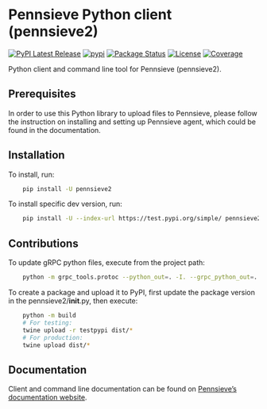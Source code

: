 Pennsieve Python client (pennsieve2)
================
[![PyPI Latest Release](https://img.shields.io/pypi/v/pennsieve2.svg)](https://pypi.org/project/pennsieve2/)
[![pypi](https://img.shields.io/pypi/pyversions/pennsieve2.svg)](https://pypi.org/project/pennsieve2/)
[![Package Status](https://img.shields.io/pypi/status/pennsieve2.svg)](https://pypi.org/project/pennsieve2/)
[![License](https://img.shields.io/pypi/l/pennsieve2.svg)](https://github.com/Pennsieve/pennsieve-agent-python/blob/main/LICENSE)
[![Coverage](https://codecov.io/github/pennsieve/pennsieve-agent-python/coverage.svg?branch=main)](https://codecov.io/gh/pennsieve/pennsieve-agent-python)

Python client and command line tool for Pennsieve (pennsieve2).


Prerequisites
-------------
In order to use this Python library to upload files to Pennsieve, please follow the instruction on installing and setting up Pennsieve agent, which could be found in the documentation.


Installation
------------

To install, run:

```bash
    pip install -U pennsieve2
```

To install specific dev version, run:
```bash
    pip install -U --index-url https://test.pypi.org/simple/ pennsieve2==0.0.5.post6
```

Contributions
--------------

To update gRPC python files, execute from the project path:

```bash
    python -m grpc_tools.protoc --python_out=. -I. --grpc_python_out=. pennsieve2/protos/agent.proto
```

To create a package and upload it to PyPI, first update the package version in the pennsieve2/__init__.py, then execute:

```bash
    python -m build
    # For testing:
    twine upload -r testpypi dist/*
    # For production:
    twine upload dist/*
```

Documentation
-------------

Client and command line documentation can be found on [Pennsieve’s documentation website](https://docs.pennsieve.io/docs/uploading-files-programmatically).

